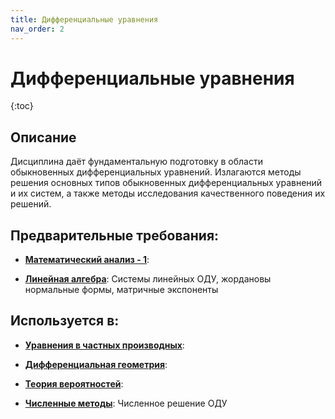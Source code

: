 ```yaml
---
title: Дифференциальные уравнения
nav_order: 2
---
```


# Дифференциальные уравнения


{:toc}

## Описание 
Дисциплина даёт фундаментальную подготовку в области обыкновенных
дифференциальных уравнений. Излагаются методы решения основных типов
обыкновенных дифференциальных уравнений и их систем, а также методы исследования
качественного поведения их решений.


## Предварительные требования:

- **[Математический анализ - 1](calculus_i.md)**: 

- **[Линейная алгебра](linear_algebra.md)**: Системы линейных ОДУ, жордановы нормальные формы, матричные экспоненты



## Используется в:

- **[Уравнения в частных производных](pde.md)**: 

- **[Дифференциальная геометрия](diff_geom.md)**: 

- **[Теория вероятностей](probability.md)**: 

- **[Численные методы](numerics.md)**: Численное решение ОДУ   

